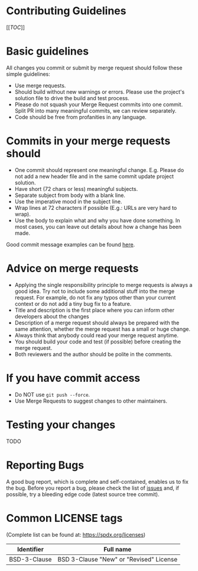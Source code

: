 # Contributing Guidelines

[[_TOC_]]

# Basic guidelines

All changes you commit or submit by merge request should follow these simple guidelines:
* Use merge requests.
* Should build without new warnings or errors. Please use the project's solution file to drive the build and test process.
* Please do not squash your Merge Request commits into one commit. Split PR into many meaningful commits, we can review separately.
* Code should be free from profanities in any language.

# Commits in your merge requests should

* One commit should represent one meaningful change. E.g. Please do not add a new header file and in the same commit update project solution.
* Have short (72 chars or less) meaningful subjects.
* Separate subject from body with a blank line.
* Use the imperative mood in the subject line.
* Wrap lines at 72 characters if possible (E.g.: URLs are very hard to wrap).
* Use the body to explain what and why you have done something. In most cases, you can leave out details about how a change has been made.

Good commit message examples can be found [here](https://wiki.openstack.org/wiki/GitCommitMessages#Information_in_commit_messages).

# Advice on merge requests

* Applying the single responsibility principle to merge requests is always a good idea. Try not to include some additional stuff into the merge request. For example, do not fix any typos other than your current context or do not add a tiny bug fix to a feature.
* Title and description is the first place where you can inform other developers about the changes
* Description of a merge request should always be prepared with the same attention, whether the merge request has a small or huge change.
* Always think that anybody could read your merge request anytime.
* You should build your code and test (if possible) before creating the merge request.
* Both reviewers and the author should be polite in the comments.

# If you have commit access

* Do NOT use `git push --force`.
* Use Merge Requests to suggest changes to other maintainers.

# Testing your changes

TODO

# Reporting Bugs

A good bug report, which is complete and self-contained, enables us to fix the bug. Before  you report a bug, please check the list of [issues](https://gitlab.com/Linaro/WindowsPerf/vs-extension/-/issues) and, if possible, try a bleeding edge code (latest source tree commit).


# Common LICENSE tags

(Complete list can be found at: https://spdx.org/licenses)

| Identifier   | Full name |
| ------------ | --------------------------------------- |
| BSD-3-Clause | BSD 3-Clause "New" or "Revised" License |